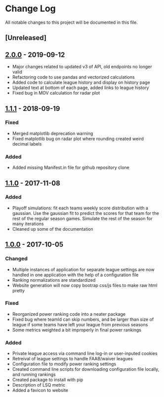 # Change Log
All notable changes to this project will be documented in this file.

## [Unreleased]


## [2.0.0](https://github.com/rynecarbone/power_ranker/tree/2.0.0) - 2019-09-12
- Major changes related to updated v3 of API, old endpoints no longer valid
- Refactoring code to use pandas and vectorized calculations
- Added code to calculate league history and display on history page
- Updated text at bottom of each page, added links to league history
- Fixed bug in MOV calculation for radar plot

## [1.1.1](https://github.com/rynecarbone/power_ranker/tree/1.1.1) - 2018-09-19
### Fixed
- Merged matplotlib deprecation warning
- Fixed matplotlib bug on radar plot where rounding created weird decimal labels
### Added
- Added missing Manifest.in file for github repository clone

## [1.1.0](https://github.com/rynecarbone/power_ranker/tree/1.1.0) - 2017-11-08
### Added
- Playoff simulations: fit each teams weekly score distribution with a gaussian. Use the gaussian fit to predict the scores for that team for the rest of the regular season games. Simulate the rest of the season for many iterations
- Cleaned up some of the documentation

## [1.0.0](https://github.com/rynecarbone/power_ranker/tree/1.0.0) - 2017-10-05
### Changed
- Multiple instances of application for separate league settings 
are now handled in one application with the help of a configuration file
- Ranking normalizations are standardized
- Website generation will now copy bootrap css/js files to make raw html pretty

### Fixed
- Reorganized power ranking code into a neater package
- Fixed bug where teamId can skip numbers, and be larger than size of league if some teams have left your league from previous seasons
- Some metrics weighted a bit improperly in final power rankings

### Added
- Private league access via command line log-in or user-inputed cookies
- Retreival of league settings to handle FAAB/waiver leagues
- Configuration file to modify power ranking settings
- Created command line scripts for downloading configuration file locally, and running rankings
- Created package to install with pip
- Description of LSQ metric
- Added a favicon to website
